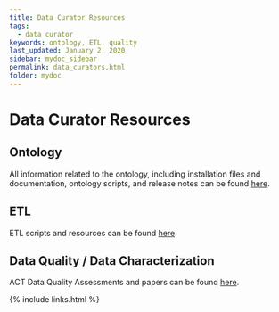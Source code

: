 ```yaml
---
title: Data Curator Resources
tags:
  - data curator
keywords: ontology, ETL, quality
last_updated: January 2, 2020
sidebar: mydoc_sidebar
permalink: data_curators.html
folder: mydoc
---
```


# Data Curator Resources
## Ontology
All information related to the ontology, including installation files and documentation, ontology scripts, and release notes can be found [here](https://github.com/dbmi-pitt/ACT-Network/wiki/Ontology).

## ETL
ETL scripts and resources can be found [here](https://github.com/dbmi-pitt/ACT-Network/wiki/ETL).

## Data Quality / Data Characterization
ACT Data Quality Assessments and papers can be found [here](https://github.com/dbmi-pitt/ACT-Network/wiki/Data-Quality-&-Characterization).

{% include links.html %}
